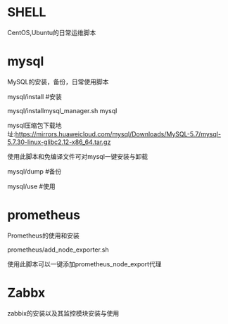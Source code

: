# SHELL
 CentOS,Ubuntu的日常运维脚本
# mysql
MySQL的安装，备份，日常使用脚本

mysql/install  #安装

mysql/installmysql_manager.sh mysql  

mysql压缩包下载地址:https://mirrors.huaweicloud.com/mysql/Downloads/MySQL-5.7/mysql-5.7.30-linux-glibc2.12-x86_64.tar.gz 

使用此脚本和免编译文件可对mysql一键安装与卸载

mysql/dump     #备份

mysql/use      #使用

# prometheus
Prometheus的使用和安装

prometheus/add_node_exporter.sh

使用此脚本可以一键添加prometheus_node_export代理

# Zabbx
zabbix的安装以及其监控模块安装与使用
